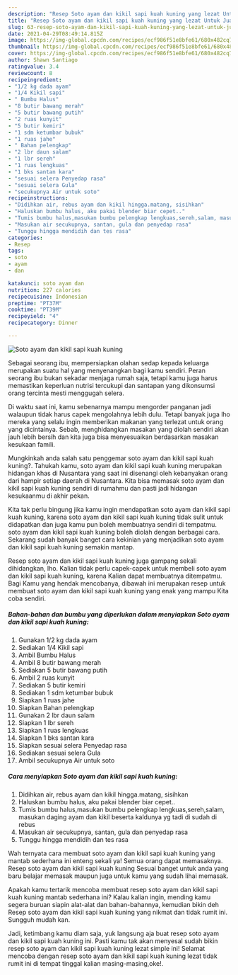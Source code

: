 ```yaml
---
description: "Resep Soto ayam dan kikil sapi kuah kuning yang lezat Untuk Jualan"
title: "Resep Soto ayam dan kikil sapi kuah kuning yang lezat Untuk Jualan"
slug: 63-resep-soto-ayam-dan-kikil-sapi-kuah-kuning-yang-lezat-untuk-jualan
date: 2021-04-29T08:49:14.815Z
image: https://img-global.cpcdn.com/recipes/ecf986f51e8bfe61/680x482cq70/soto-ayam-dan-kikil-sapi-kuah-kuning-foto-resep-utama.jpg
thumbnail: https://img-global.cpcdn.com/recipes/ecf986f51e8bfe61/680x482cq70/soto-ayam-dan-kikil-sapi-kuah-kuning-foto-resep-utama.jpg
cover: https://img-global.cpcdn.com/recipes/ecf986f51e8bfe61/680x482cq70/soto-ayam-dan-kikil-sapi-kuah-kuning-foto-resep-utama.jpg
author: Shawn Santiago
ratingvalue: 3.4
reviewcount: 8
recipeingredient:
- "1/2 kg dada ayam"
- "1/4 Kikil sapi"
- " Bumbu Halus"
- "8 butir bawang merah"
- "5 butir bawang putih"
- "2 ruas kunyit"
- "5 butir kemiri"
- "1 sdm ketumbar bubuk"
- "1 ruas jahe"
- " Bahan pelengkap"
- "2 lbr daun salam"
- "1 lbr sereh"
- "1 ruas lengkuas"
- "1 bks santan kara"
- "sesuai selera Penyedap rasa"
- "sesuai selera Gula"
- "secukupnya Air untuk soto"
recipeinstructions:
- "Didihkan air, rebus ayam dan kikil hingga.matang, sisihkan"
- "Haluskan bumbu halus, aku pakai blender biar cepet.."
- "Tumis bumbu halus,masukan bumbu pelengkap lengkuas,sereh,salam, masukan daging ayam dan kikil beserta kaldunya yg tadi di sudah di rebus"
- "Masukan air secukupnya, santan, gula dan penyedap rasa"
- "Tunggu hingga mendidih dan tes rasa"
categories:
- Resep
tags:
- soto
- ayam
- dan

katakunci: soto ayam dan 
nutrition: 227 calories
recipecuisine: Indonesian
preptime: "PT37M"
cooktime: "PT39M"
recipeyield: "4"
recipecategory: Dinner

---
```



![Soto ayam dan kikil sapi kuah kuning](https://img-global.cpcdn.com/recipes/ecf986f51e8bfe61/680x482cq70/soto-ayam-dan-kikil-sapi-kuah-kuning-foto-resep-utama.jpg)

Sebagai seorang ibu, mempersiapkan olahan sedap kepada keluarga merupakan suatu hal yang menyenangkan bagi kamu sendiri. Peran seorang ibu bukan sekadar menjaga rumah saja, tetapi kamu juga harus memastikan keperluan nutrisi tercukupi dan santapan yang dikonsumsi orang tercinta mesti menggugah selera.

Di waktu  saat ini, kamu sebenarnya mampu mengorder panganan jadi walaupun tidak harus capek mengolahnya lebih dulu. Tetapi banyak juga lho mereka yang selalu ingin memberikan makanan yang terlezat untuk orang yang dicintainya. Sebab, menghidangkan masakan yang diolah sendiri akan jauh lebih bersih dan kita juga bisa menyesuaikan berdasarkan masakan kesukaan famili. 



Mungkinkah anda salah satu penggemar soto ayam dan kikil sapi kuah kuning?. Tahukah kamu, soto ayam dan kikil sapi kuah kuning merupakan hidangan khas di Nusantara yang saat ini disenangi oleh kebanyakan orang dari hampir setiap daerah di Nusantara. Kita bisa memasak soto ayam dan kikil sapi kuah kuning sendiri di rumahmu dan pasti jadi hidangan kesukaanmu di akhir pekan.

Kita tak perlu bingung jika kamu ingin mendapatkan soto ayam dan kikil sapi kuah kuning, karena soto ayam dan kikil sapi kuah kuning tidak sulit untuk didapatkan dan juga kamu pun boleh membuatnya sendiri di tempatmu. soto ayam dan kikil sapi kuah kuning boleh diolah dengan berbagai cara. Sekarang sudah banyak banget cara kekinian yang menjadikan soto ayam dan kikil sapi kuah kuning semakin mantap.

Resep soto ayam dan kikil sapi kuah kuning juga gampang sekali dihidangkan, lho. Kalian tidak perlu capek-capek untuk membeli soto ayam dan kikil sapi kuah kuning, karena Kalian dapat membuatnya ditempatmu. Bagi Kamu yang hendak mencobanya, dibawah ini merupakan resep untuk membuat soto ayam dan kikil sapi kuah kuning yang enak yang mampu Kita coba sendiri.

<!--inarticleads1-->

##### Bahan-bahan dan bumbu yang diperlukan dalam menyiapkan Soto ayam dan kikil sapi kuah kuning:

1. Gunakan 1/2 kg dada ayam
1. Sediakan 1/4 Kikil sapi
1. Ambil  Bumbu Halus
1. Ambil 8 butir bawang merah
1. Sediakan 5 butir bawang putih
1. Ambil 2 ruas kunyit
1. Sediakan 5 butir kemiri
1. Sediakan 1 sdm ketumbar bubuk
1. Siapkan 1 ruas jahe
1. Siapkan  Bahan pelengkap
1. Gunakan 2 lbr daun salam
1. Siapkan 1 lbr sereh
1. Siapkan 1 ruas lengkuas
1. Siapkan 1 bks santan kara
1. Siapkan sesuai selera Penyedap rasa
1. Sediakan sesuai selera Gula
1. Ambil secukupnya Air untuk soto




<!--inarticleads2-->

##### Cara menyiapkan Soto ayam dan kikil sapi kuah kuning:

1. Didihkan air, rebus ayam dan kikil hingga.matang, sisihkan
1. Haluskan bumbu halus, aku pakai blender biar cepet..
1. Tumis bumbu halus,masukan bumbu pelengkap lengkuas,sereh,salam, masukan daging ayam dan kikil beserta kaldunya yg tadi di sudah di rebus
1. Masukan air secukupnya, santan, gula dan penyedap rasa
1. Tunggu hingga mendidih dan tes rasa




Wah ternyata cara membuat soto ayam dan kikil sapi kuah kuning yang mantab sederhana ini enteng sekali ya! Semua orang dapat memasaknya. Resep soto ayam dan kikil sapi kuah kuning Sesuai banget untuk anda yang baru belajar memasak maupun juga untuk kamu yang sudah lihai memasak.

Apakah kamu tertarik mencoba membuat resep soto ayam dan kikil sapi kuah kuning mantab sederhana ini? Kalau kalian ingin, mending kamu segera buruan siapin alat-alat dan bahan-bahannya, kemudian bikin deh Resep soto ayam dan kikil sapi kuah kuning yang nikmat dan tidak rumit ini. Sungguh mudah kan. 

Jadi, ketimbang kamu diam saja, yuk langsung aja buat resep soto ayam dan kikil sapi kuah kuning ini. Pasti kamu tak akan menyesal sudah bikin resep soto ayam dan kikil sapi kuah kuning lezat simple ini! Selamat mencoba dengan resep soto ayam dan kikil sapi kuah kuning lezat tidak rumit ini di tempat tinggal kalian masing-masing,oke!.

